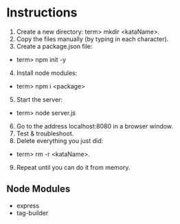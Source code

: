 # Instructions
1. Create a new directory: term> mkdir \<kataName\>. 
2. Copy the files manually (by typing in each character).
3. Create a package.json file: 
- term> npm init -y
4. Install node modules: 
- term> npm i \<package\> 
5. Start the server: 
- term> node server.js
6. Go to the address localhost:8080 in a browser window. 
7. Test & troubleshoot.
8. Delete everything you just did: 
- term> rm -r \<kataName\>.
9. Repeat until you can do it from memory.

## Node Modules  
- express
- tag-builder
